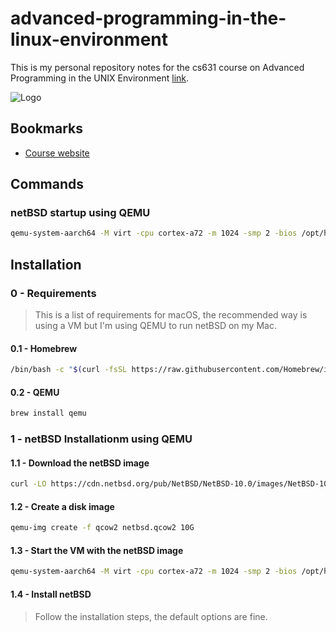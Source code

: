 # advanced-programming-in-the-linux-environment
This is my personal repository notes for the cs631 course on Advanced Programming in the UNIX Environment [link](https://www.youtube.com/@cs631apue).

![Logo](https://i.imgur.com/89AULhB.jpeg)

## Bookmarks
- [Course website](https://stevens.netmeister.org/631/)

## Commands
### netBSD startup using QEMU
```bash
qemu-system-aarch64 -M virt -cpu cortex-a72 -m 1024 -smp 2 -bios /opt/homebrew/share/qemu/edk2-aarch64-code.fd -drive file=netbsd.qcow2,if=none,id=hd0 -device virtio-blk-device,drive=hd0 -boot c -nographic
```

## Installation
### 0 - Requirements
> This is a list of requirements for macOS, the recommended way is using a VM but I'm using QEMU to run netBSD on my Mac.

#### 0.1 - Homebrew
```bash
/bin/bash -c "$(curl -fsSL https://raw.githubusercontent.com/Homebrew/install/HEAD/install.sh)"
```

#### 0.2 - QEMU
```bash
brew install qemu
```

### 1 - netBSD Installationm using QEMU
#### 1.1 - Download the netBSD image
```bash
curl -LO https://cdn.netbsd.org/pub/NetBSD/NetBSD-10.0/images/NetBSD-10.0-evbarm-aarch64.iso
```

#### 1.2 - Create a disk image
```bash
qemu-img create -f qcow2 netbsd.qcow2 10G
```

#### 1.3 - Start the VM with the netBSD image
```bash
qemu-system-aarch64 -M virt -cpu cortex-a72 -m 1024 -smp 2 -bios /opt/homebrew/share/qemu/edk2-aarch64-code.fd -drive file=netbsd.qcow2,if=none,id=hd0 -device virtio-blk-device,drive=hd0 -cdrom ./NetBSD-10.0-evbarm-aarch64.iso -boot d -nographic
```

#### 1.4 - Install netBSD
> Follow the installation steps, the default options are fine.
